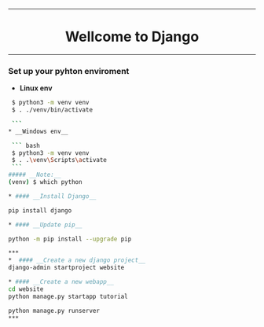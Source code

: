 ***
<div align="center">
  <h1> Wellcome to Django </h1>
</div>

***
### __Set up your pyhton enviroment__

  * __Linux env__

   ``` bash
    $ python3 -m venv venv
    $ . ./venv/bin/activate

    ```
  * __Windows env__
  
    ``` bash
    $ python3 -m venv venv
    $ . .\venv\Scripts\activate
    ```
##### __Note:__
(venv) $ which python

* #### __Install Django__

pip install django

* #### __Update pip__

python -m pip install --upgrade pip

***
*  #### __Create a new django project__  
django-admin startproject website

* #### __Create a new webapp__
cd website  
python manage.py startapp tutorial  

python manage.py runserver
***